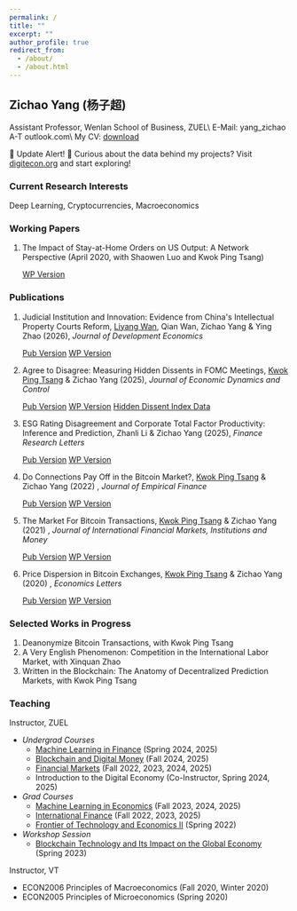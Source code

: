 ```yaml
---
permalink: /
title: ""
excerpt: ""
author_profile: true
redirect_from: 
  - /about/
  - /about.html
---
```

## Zichao Yang (杨子超)
Assistant Professor, Wenlan School of Business, ZUEL\\
E-Mail: yang_zichao A-T outlook.com\\
My CV: [download](https://www.dropbox.com/scl/fi/3uxps0p9lnafdj4asw2q2/ZichaoYangCV_202503.pdf?rlkey=7kcykqc2byb7e9a3ci2aj8h59&dl=0)

🔔 Update Alert! 🔔 Curious about the data behind my projects? Visit [digitecon.org](https://www.digitecon.org) and start exploring!

### Current Research Interests
Deep Learning, Cryptocurrencies, Macroeconomics

### Working Papers

1. The Impact of Stay-at-Home Orders on US Output: A Network Perspective (April 2020, with Shaowen Luo and Kwok Ping Tsang)

   <a href="https://ssrn.com/abstract=3571866" class="wp-version-button" target="_blank">WP Version</a>

### Publications

1. Judicial Institution and Innovation: Evidence from China's Intellectual Property Courts Reform, [Liyang Wan](https://sites.google.com/view/liyangwan), Qian Wan, Zichao Yang & Ying Zhao (2026), *Journal of Development Economics*

   <a href="https://doi.org/10.1016/j.jdeveco.2025.103630" class="pub-version-button" target="_blank">Pub Version</a> <a href="https://ssrn.com/abstract=5569720" class="wp-version-button" target="_blank">WP Version</a>
   
2. Agree to Disagree: Measuring Hidden Dissents in FOMC Meetings, [Kwok Ping Tsang](https://sites.google.com/site/byrontkp/main) & Zichao Yang (2025), *Journal of Economic Dynamics and Control*

   <a href="https://doi.org/10.1016/j.jedc.2025.105197" class="pub-version-button" target="_blank">Pub Version</a> <a href="https://ssrn.com/abstract=4546049" class="wp-version-button" target="_blank">WP Version</a> <a href="https://www.digitecon.org/hidden-dissent-index" class="emph-button" target="_blank">Hidden Dissent Index Data</a>

3. ESG Rating Disagreement and Corporate Total Factor Productivity: Inference and Prediction, Zhanli Li & Zichao Yang (2025), *Finance Research Letters*

   <a href="https://doi.org/10.1016/j.frl.2025.107127" class="pub-version-button" target="_blank">Pub Version</a> <a href="https://ssrn.com/abstract=4936528" class="wp-version-button" target="_blank">WP Version</a>

4. Do Connections Pay Off in the Bitcoin Market?, [Kwok Ping Tsang](https://sites.google.com/site/byrontkp/main) & Zichao Yang (2022) , *Journal of Empirical Finance* 

   <a href="https://doi.org/10.1016/j.jempfin.2022.02.001" class="pub-version-button" target="_blank">Pub Version</a> <a href="https://ssrn.com/abstract=3803959" class="wp-version-button" target="_blank">WP Version</a>

5. The Market For Bitcoin Transactions, [Kwok Ping Tsang](https://sites.google.com/site/byrontkp/main) & Zichao Yang (2021) , *Journal of International Financial Markets, Institutions and Money* 

   <a href="https://doi.org/10.1016/j.intfin.2021.101282" class="pub-version-button" target="_blank">Pub Version</a> <a href="https://ssrn.com/abstract=3554458" class="wp-version-button" target="_blank">WP Version</a>

6. Price Dispersion in Bitcoin Exchanges, [Kwok Ping Tsang](https://sites.google.com/site/byrontkp/main) & Zichao Yang (2020) , *Economics Letters*  

   <a href="https://doi.org/10.1016/j.econlet.2020.109379" class="pub-version-button" target="_blank">Pub Version</a> <a href="https://ssrn.com/abstract=3590831" class="wp-version-button" target="_blank">WP Version</a>

### Selected Works in Progress
1. Deanonymize Bitcoin Transactions, with Kwok Ping Tsang
2. A Very English Phenomenon: Competition in the International Labor Market, with Xinquan Zhao
3. Written in the Blockchain: The Anatomy of Decentralized Prediction Markets, with Kwok Ping Tsang

### Teaching

Instructor, ZUEL
- *Undergrad Courses*
  - [Machine Learning in Finance](https://yzc.me/teaching/zuel-ml_undergrad) (Spring 2024, 2025)
  - [Blockchain and Digital Money](https://yzc.me/teaching/zuel-blockchain_money) (Fall 2024, 2025)
  - [Financial Markets](https://yzc.me/teaching/zuel-finmkt) (Fall 2022, 2023, 2024, 2025)
  - Introduction to the Digital Economy (Co-Instructor, Spring 2024, 2025)
- *Grad Courses*
  - [Machine Learning in Economics](https://yzc.me/teaching/zuel-ml_grad) (Fall 2023, 2024, 2025)
  - [International Finance](https://yzc.me/teaching/zuel-intfin) (Fall 2022, 2023, 2025)
  - [Frontier of Technology and Economics II](https://yzc.me/teaching/zuel-frontier) (Spring 2022)
- *Workshop Session*
  - [Blockchain Technology and Its Impact on the Global Economy](https://yzc.me/teaching/btc-talk) (Spring 2023)

Instructor, VT
- ECON2006 Principles of Macroeconomics (Fall 2020, Winter 2020)
- ECON2005 Principles of Microeconomics (Spring 2020)
